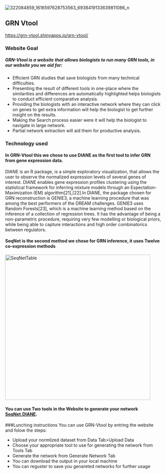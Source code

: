 ![322084859_1616597628753563_6938419133639811086_n](https://github.com/4n8x/GRN-Vtool/assets/51384420/ca38704f-4465-486f-9cdf-0fcbac36be75)
## GRN Vtool
https://grn-vtool.shinyapps.io/grn-vtool/
### Website Goal

##### GRN-Vtool is a website that allows biologists to run many GRN tools, in our website you we aid for:
- Efficient GRN studies that save biologists from many technical difficulties.
- Presenting the result of different tools in one-place where the similarities and differences are automatically highlighted helps biologists to conduct efficient comparative analysis.
- Providing the biologists with an interactive network where they can click on genes to get extra information will help the biologist to get further insight on the results.
- Making the Search process easier were it will help the biologist to navigate in large network.
- Partial network extraction will aid them for productive analysis. 

### Technology used
#### In GRN-Vtool this we chose to use DIANE as the first tool to infer GRN from gene expression data. 
DIANE is an R package, is a simple exploratory visualization, that allows the user to observe the normalized expression levels of several genes of interest. DIANE enables gene expression profiles clustering using the statistical framework for inferring mixture models through an Expectation-Maximization (EM) algorithm[21],[22].In DIANE, the package chosen for GRN reconstruction is GENIE3, a machine learning procedure that was among the best performers of the DREAM challenges. GENIE3 uses Random Forests[23], which is a machine learning method based on the inference of a collection of regression trees. It has the advantage of being a non-parametric procedure, requiring very few modelling or biological priors, while being able to capture interactions and high order combinatorics between regulators. 

 

#### SeqNet is the second method we chose for GRN inference, it uses Twelve co-expression methods 

<img width="468" alt="SeqNetTable" src="https://user-images.githubusercontent.com/51384420/236009398-70b4a36b-1d10-4825-b889-6b83b9c5c57d.png">


#### You can use Two tools in the Website to generate your network [SeqNet](https://github.com/tgrimes/SeqNet),[DIANE](https://github.com/OceaneCsn/DIANE).


###Lunching instructions
You can use GRN-Vtool by entring the website and folow the steps:
- Upload your normlized dataset from Data Tab>Upload Data
- Choose your appropriate tool to use for generating the network from Tools Tab
- Generate the network from Generate Network Tab
- You can download the output in your local machine
- You can reguster to save you genareted networks for further usage 
 
